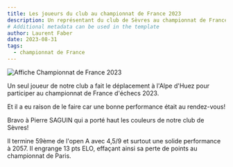 ```yaml
---
title: Les joueurs du club au championnat de France 2023
description: Un représentant du club de Sèvres au championnat de France 2023.
# Additional metadata can be used in the template
author: Laurent Faber
date: 2023-08-31
tags:
  - championnat de France
---
```


<div class="card mb-3">
  <div class="row g-0">
    <div class="col-md-4">
      <img src="./../img/alpe-huez-2023.jpg" class="img-fluid rounded-start" alt="Affiche Championnat de France 2023">
    </div>
    <div class="col-md-8">
      <div class="card-body">
        <p class="card-text">Un seul joueur de notre club a fait le déplacement à l'Alpe d'Huez pour participer au championnat de France d'échecs 2023.</p>
        <p class="card-text">Et il a eu raison de le faire car une bonne performance était au rendez-vous!</p>
      </div>
    </div>
  </div>
</div>


Bravo à Pierre SAGUIN qui a porté haut les couleurs de notre club de Sèvres!

Il termine 59ème de l'open A avec 4,5/9 et surtout une solide performance à 2057. Il engrange 13 pts ELO, 
effaçant ainsi sa perte de points au championnat de Paris.